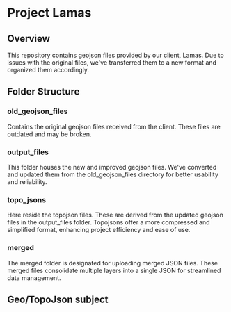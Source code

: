 # Project Lamas
## Overview
This repository contains geojson files provided by our client, Lamas. Due to issues with the original files, we've transferred them to a new format and organized them accordingly.

## Folder Structure
### old_geojson_files
Contains the original geojson files received from the client. These files are outdated and may be broken.

### output_files
This folder houses the new and improved geojson files. We've converted and updated them from the old_geojson_files directory for better usability and reliability.

### topo_jsons
Here reside the topojson files. These are derived from the updated geojson files in the output_files folder. Topojsons offer a more compressed and simplified format, enhancing project efficiency and ease of use.

### merged
The merged folder is designated for uploading merged JSON files. These merged files consolidate multiple layers into a single JSON for streamlined data management.

## Geo/TopoJson subject


